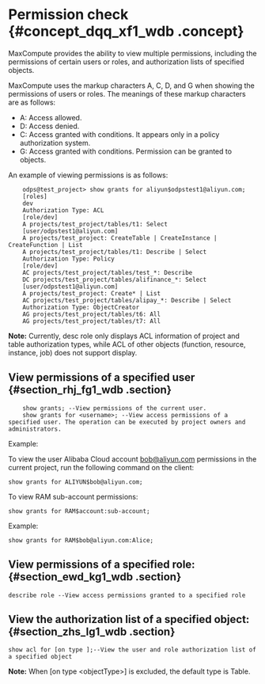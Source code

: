 # Permission check {#concept_dqq_xf1_wdb .concept}

MaxCompute provides the ability to view multiple permissions, including the permissions of certain users or roles, and authorization lists of specified objects.

MaxCompute uses the markup characters A, C, D, and G when showing the permissions of users or roles. The meanings of these markup characters are as follows:

-   A: Access allowed.
-   D: Access denied.
-   C: Access granted with conditions. It appears only in a policy authorization system.
-   G: Access granted with conditions. Permission can be granted to objects.

An example of viewing permissions is as follows:

```
    odps@test_project> show grants for aliyun$odpstest1@aliyun.com;
    [roles]
    dev
    Authorization Type: ACL
    [role/dev]
    A projects/test_project/tables/t1: Select
    [user/odpstest1@aliyun.com]
    A projects/test_project: CreateTable | CreateInstance | CreateFunction | List
    A projects/test_project/tables/t1: Describe | Select
    Authorization Type: Policy
    [role/dev]
    AC projects/test_project/tables/test_*: Describe
    DC projects/test_project/tables/alifinance_*: Select
    [user/odpstest1@aliyun.com]
    A projects/test_project: Create* | List
    AC projects/test_project/tables/alipay_*: Describe | Select
    Authorization Type: ObjectCreator
    AG projects/test_project/tables/t6: All
    AG projects/test_project/tables/t7: All
```

**Note:** Currently, desc role only displays ACL information of project and table authorization types, while ACL of other objects \(function, resource, instance, job\) does not support display.

## View permissions of a specified user {#section_rhj_fg1_wdb .section}

```
    show grants; --View permissions of the current user.
    show grants for <username>; --View access permissions of a specified user. The operation can be executed by project owners and administrators.

```

Example:

To view the user Alibaba Cloud account bob@aliyun.com permissions in the current project, run the following command on the client:

```
show grants for ALIYUN$bob@aliyun.com;
```

To view RAM sub-account permissions:

```
show grants for RAM$account:sub-account;
```

Example:

```
show grants for RAM$bob@aliyun.com:Alice;
```

## View permissions of a specified role: {#section_ewd_kg1_wdb .section}

```
describe role --View access permissions granted to a specified role
```

## View the authorization list of a specified object: {#section_zhs_lg1_wdb .section}

```
show acl for [on type ];--View the user and role authorization list of a specified object
```

**Note:** When \[on type <objectType\>\] is excluded, the default type is Table.

